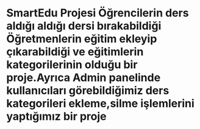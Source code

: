 # SmartEdu  Projesi Öğrencilerin ders aldığı aldığı dersi bırakabildiği Öğretmenlerin eğitim ekleyip çıkarabildiği ve eğitimlerin kategorilerinin olduğu bir proje.Ayrıca Admin panelinde kullanıcıları görebildiğimiz ders kategorileri ekleme,silme işlemlerini yaptığımız bir proje
